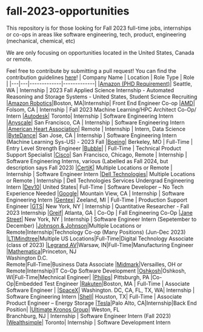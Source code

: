 # fall-2023-opportunities 
This repository is for those looking for Fall 2023 full-time jobs, internships or co-ops in areas like software engineering, tech, product, engineering (mechanical, chemical, etc)

We are only focusing on opportunities located in the United States, Canada or remote.

Feel free to contribute by submitting a pull request! You can find the contribution guidelines [here](https://github.com/mtlogs/fall-2023-opportunities/commit/ec65232e4d0c5d54e884c9afd07d261c6a0a6de0)!
| Company Name  |  Location | Role Type | Role |
|---|---|-------------|-------------|
|[Amazon (PHD Requirement)](https://www.amazon.jobs/en/jobs/2348364/2023-fall-applied-science-internship-automated-reasoning-and-storage-systems-united-states-student-science-recruiting?cmpid=SPLICX0248M&ss=paid&utm_campaign=cxro&utm_content=job_posting&utm_medium=social_media&utm_source=linkedin.com)| Seattle, WA | Internship | 2023 Fall Applied Science Internship - Automated Reasoning and Storage Systems - United States, Student Science Recruiting
|[Amazon Robotics](https://www.amazon.jobs/en/jobs/2345448/amazon-robotics-front-end-engineer-fee-co-op-fall-2023)|Boston, MA|Internship| Front End Engineer Co-op
|[AMD](https://www.linkedin.com/jobs/view/3597892956)| Folsom, CA | Internship | Fall 2023 Machine Learning/HPC Architect Co-Op/ Intern
|[Autodesk](https://autodesk.wd1.myworkdayjobs.com/en-US/Ext/job/Intern--Software-Engineer--Fall-2023-_23WD67856-1)| Toronto| Internship | Software Engineering Intern
|[Anyscale](https://jobs.lever.co/anyscale/78a003a6-221a-4414-bf95-7c734cbfc4d9)| San Francisco, CA | Internship | Software Engineering Intern
|[American Heart Association](https://www.wayup.com/i-Health-Wellness-and-Fitness-j-Intern-Data-Science-American-Heart-Association-968083251520861/?utm_source=linkedin-xml&utm_medium=jobxml&utm_campaign=linkedin-XML-APPS-5468612-32480223&refer=lnkslot-APPS-5468612-32480223)| Remote | Internship | Intern, Data Science
|[ByteDance](https://jobs.bytedance.com/en/position/7231352005036362040/detail?spread=BSPP2KS)| San Jose, CA | Internship | Software Engineering Intern (Machine Learning Sys-US) - 2023 Fall
|[Boeing](https://www.wayup.com/i-Airlines-Aviation-j-Entry-Level-Strength-Engineer-Boeing-357087438482850/?utm_source=linkedin-xml&utm_medium=jobxml&utm_campaign=linkedin-XML-APPS-5373700-32487058&refer=lnkslot-APPS-5373700-32487058)| Berkeley, MO | Full-Time | Entry Level Strength Engineer
|[Bubble](https://www.wayup.com/i-Internet-j-Technical-Product-Support-Specialist-New-Grad-Bubble-610931704397917/?utm_source=linkedin-xml&utm_medium=jobxml&utm_campaign=linkedin-XML-APPS-5508618-31813217&refer=lnkslot-APPS-5508618-31813217)|  | Full-Time | Technical Product Support Specialist
|[Cisco](https://jobs.cisco.com/jobs/SearchJobs/fall?listFilterMode=1)| San Francisco, Chicago, Remote | Internship | Software Engineering Interns, various (Labelled as Fall 2024, but description says Fall 2023)
|[CertiK](https://jobs.lever.co/certik/cc4bc2b7-ee87-43be-81c9-09c8b0411a7e)| Multiple Locations or Remote | Internship | Software Engineer Intern
|[Dell Technologies](https://www.wayup.com/i-Information-Technology-and-Services-j-Dell-Technologies-Services-Undergrad-Engineering-Intern-Dell-Technologies-489960377554278/?utm_source=linkedin-xml&utm_medium=jobxml&utm_campaign=linkedin-XML-APPS-5213791-30442648&refer=lnkslot-APPS-5213791-30442648)| Multiple Locations or Remote | Internship | Dell Technologies Services Undergrad Engineering Intern
|[Dev10](https://app.ripplematch.com/v2/public/job/c123af5c/apply?utm_source=Github&utm_medium=organic_social&utm_campaign=growth_github&utm_content=mt_repo_dev10&utm_term=null)| United States| Full-Time | Software Developer – No Tech Experience Needed
|[Google](https://careers.google.com/jobs/results/112296166315434694/)| Mountain View, CA | Internship | Software Engineering Intern
|[Gentex](https://app.ripplematch.com/v2/public/job/ab1ce5e6/details?utm_source=Github&utm_medium=organic_social&utm_campaign=growth_github&utm_content=mt_repo_gentex&utm_term=null)| Zeeland, MI | Full-Time | Production Support Engineer
|[GTS](https://careers-gtsx.icims.com/jobs/1359/job?utm_source=indeed_integration&iis=Job+Board&iisn=Indeed&indeed-apply-token=73a2d2b2a8d6d5c0a62696875eaebd669103652d3f0c2cd5445d3e66b1592b0f&mobile=false&width=1220&height=500&bga=true&needsRedirect=false&jan1offset=-300&jun1offset=-240)| New York, NY | Internship | Quantitative Researcher - Fall 2023 Internship
|[Greif](https://app.ripplematch.com/v2/public/job/0e1f75f1/details?utm_source=Github&utm_medium=organic_social&utm_campaign=growth_github&utm_content=mt_repo_greif&utm_term=null)| Atlanta, GA | Co-Op | Fall Engineering Co-Op
|[Jane Street](https://www.janestreet.com/join-jane-street/position/6483148002/)| New York, NY | Internship | Software Engineer Intern (Sepetember to December)
|[Johnson & Johnson](https://app.ripplematch.com/v2/public/job/7d17b916/details?utm_source=Github&utm_medium=organic_social&utm_campaign=growth_github&utm_content=mt_repo_jj&utm_term=null)|Multiple Locations or Remote|Internship|Technology Co-op (Many Positions) (Jun-Dec 2023)
|[LTIMindtree](https://www.wayup.com/i-Information-Technology-and-Services-j-Digital-Technology-Associate-class-of-2023-LTIMindtree-857961029249346/?utm_source=linkedin-xml&utm_medium=jobxml&utm_campaign=linkedin-XML-APPS-5360533-32194060&refer=lnkslot-APPS-5360533-32194060)|Multiple US Locations|Full-Time|Digital Technology Associate (class of 2023)
|[Legrand AV](https://app.ripplematch.com/v2/public/job/9019e053/details?utm_source=Github&utm_medium=organic_social&utm_campaign=growth_github&utm_content=mt_repo&utm_term=null)|Warsaw, IN|Full-Time|Manufacturing Engineer
|[Mathematica](https://app.ripplematch.com/v2/public/job/8c6d6f1d/details?utm_source=Github&utm_medium=organic_social&utm_campaign=growth_github&utm_content=mt_repo&utm_term=null)|Princeton, NJ <br/> Washington D.C. <br/> Remote|Full-Time|Business Data Associate
|[Midmark](https://hcor.fa.us2.oraclecloud.com/hcmUI/CandidateExperience/en/sites/CX_1/job/2154?utm_medium=jobshare)|Versailles, OH or Remote|Internship|IT Co-Op Software Development
|[Oshkosh](https://app.ripplematch.com/v2/public/job/9a68aae0/details?utm_source=Github&utm_medium=organic_social&utm_campaign=growth_github&utm_content=mt_repo_oshkosh&utm_term=null)|Oshkosh, WI|Full-Time|Mechnical Engineer|
|[Philips](https://philips.wd3.myworkdayjobs.com/jobs-and-careers/job/Pittsburgh/Embedded-Test-Engineer---Intern_496314/?source=Indeed&source=Indeed)| Pittsburgh, PA |Co-Op|Embedded Test Engineer
|[Rakuten](https://app.ripplematch.com/v2/public/job/66cfcfce/details?utm_source=Github&utm_medium=organic_social&utm_campaign=growth_github&utm_content=mt_repo_rakuten&utm_term=null)|Boston, MA | Full-Time | Associate Software Engineer |
|[SpaceX](https://boards.greenhouse.io/spacex/jobs/6675035002?gh_jid=6675035002)| Washington. DC, CA, FL, TX, WA| Internship | Software Engineering Intern
|[Shell](https://www.wayup.com/i-Oil-and-Energy-j-SHELL-GRADUATE-PROGRAM-Associate-Product-Engineer-Energy-Storage-Shell-USA-Inc-110726113171463/?utm_source=linkedin-xml&utm_medium=jobxml&utm_campaign=linkedin-XML-APPS-5512950-32415846&refer=lnkslot-APPS-5512950-32415846)| Houston, TX| Full-Time | Associate Product Engineer – Energy Storage
|[Tesla](https://www.tesla.com/careers/search/job/vehicle-firmware-embedded-systems-engineering-internship-fall-2023-168106?)|Palo Alto, CA|Internship|Back End Position|
|[Ultimate Kronos Group](https://app.ripplematch.com/v2/public/job/860966dc/details?utm_source=Github&utm_medium=organic_social&utm_campaign=growth_github&utm_content=mt_repo_ukg&utm_term=null)| Weston, FL <br> Branchburg, NJ | Internship | Software Engineer Intern (Fall 2023)
|[Wealthsimple](https://jobs.lever.co/wealthsimple/daacc715-972c-46ca-b489-31c2bb528192/apply)| Toronto| Internship | Software Development Intern

